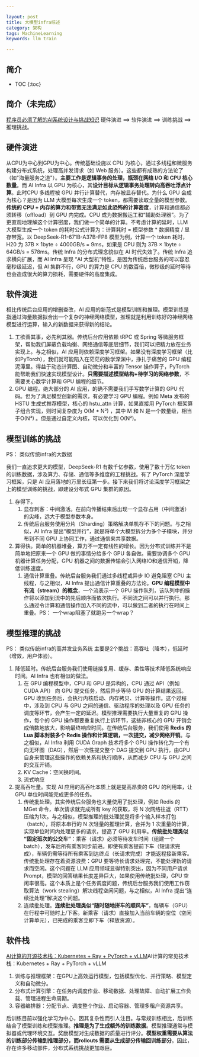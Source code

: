 ```yaml
---

layout: post
title: 大模型infra综述
category: 架构
tags: MachineLearning
keywords: llm train

---
```


<script>
  MathJax = {
    tex: {
      inlineMath: [['$', '$']], // 支持 $和$$ 作为行内公式分隔符
      displayMath: [['$$', '$$']], // 块级公式分隔符
    },
    svg: {
      fontCache: 'global'
    }
  };
</script>
<script async src="/public/js/mathjax/es5/tex-mml-chtml.js"></script>
## 简介

* TOC
{:toc}

## 简介（未完成）

[程序员必须了解的AI系统设计与挑战知识](https://mp.weixin.qq.com/s/grU8W0UQ23iR3ETTDazREQ) 硬件演进 ==> 软件演进 ==> 训练挑战 ==> 推理挑战。

## 硬件演进

从CPU为中心到GPU为中心。传统基础设施以 CPU 为核心，通过多线程和微服务构建分布式系统，处理高并发请求（如 Web 服务）。这些都有成熟的方法论了（如"海量服务之道"）。**主要工作是逻辑事务的处理，瓶颈在网络 I/O 和 CPU 核心数量**。而 AI Infra 以 GPU 为核心，其**设计目标从逻辑事务处理转向高吞吐浮点计算**。此时CPU 多线程被 GPU 并行计算替代，内存被显存替代。为什么 GPU 会成为核心？是因为 LLM 大模型每次生成一个 token，都需要读取全量的模型参数。**传统的 CPU + 内存的算力和带宽无法满足如此恐怖的计算密度**，计算和通信都必须转移（offload）到 GPU 内完成。CPU 成为数据搬运工和“辅助处理器”。为了更直观地理解这个计算密度，我们做一个简单的计算。不考虑计算的延时，LLM 大模型生成一个 token 的耗时公式计算为：计算耗时 = 模型参数 * 数据精度 / 显存带宽。以 DeepSeek-R1-671B-A37B-FP8 模型为例，计算一个 token 耗时，H20 为 37B × 1byte ÷ 4000GB/s = 9ms，如果是 CPU 则为 37B × 1byte ÷ 64GB/s = 578ms。传统 Infra 的分布式理念貌似在 AI 时代失效了。传统 Infra 追求横向扩展，而 AI Infra 呈现 “AI 大型机”特性，是因为传统后台服务的可以容忍毫秒级延迟，但 AI 集群不行，GPU 的算力是 CPU 的数百倍，微秒级的延时等待也会造成很大的算力损耗，需要硬件的高度集成。

## 软件演进

相比传统后台应用的增删查改，AI 应用的新范式是模型训练和推理。模型训练是指通过海量数据拟合出一个复杂的神经网络模型，推理就是利用训练好的神经网络模型进行运算，输入的新数据来获得新的结论。
1. 工欲善其事，必先利其器。传统后台应用依赖 tRPC 或 Spring 等微服务框架，帮助我们屏蔽负载均衡、网络通信等底层细节，我们可以把精力放在业务实现上。与之相似，AI 应用则依赖深度学习框架。如果没有深度学习框架（比如PyTorch），我们就可能陷入在茫茫的数学深渊中，挣扎于痛苦的 GPU 编程泥潭里。得益于动态计算图、自动微分和丰富的 Tensor 操作算子，PyTorch 能帮助我们快速实现模型设计。**只需要描述模型结构+待学习的网络参数**，不需要关心数学计算和 GPU 编程的细节。
2. GPU 编程。绝大部分的 AI 应用，的确不需要我们手写数学计算的 GPU 代码。但为了满足模型创新的需求，有必要学习 GPU 编程。例如 Meta 发布的 HSTU 生成式推荐模型，核心的 hstu_attn 计算，如果直接用 PyTorch 框架算子组合实现，则时间复杂度为 O(M * N²) ，其中 M 和 N 是一个数量级，相当于O(N³) 。但是通过自定义内核，可以优化到 O(N²)。

## 模型训练的挑战
PS： 类似传统infra的大数据

我们一直追求更大的模型，DeepSeek-R1 有数千亿参数，使用了数十万亿 token 的训练数据，涉及算力、存储、通信等多维度的工程挑战。有了 PyTorch 深度学习框架，只是 AI 应用落地的万里长征第一步。接下来我们将讨论深度学习框架之上的模型训练的挑战，即建设分布式 GPU 集群的原因。
1. 存得下。
    1. 显存刺客：中间激活。在前向传播结束后出现一个显存占用（中间激活）的尖峰，远大于模型参数本身。
    2. 传统后台服务使用分片（Sharding）策略解决单机存不下的问题。与之相似，AI Infra 提出“模型并行”，就是将单个大模型拆分为多个子模块，并分布到不同 GPU 上协同工作，通过通信来共享数据。
2. 算得快。简单的机器堆叠，算力不一定有线性的增长。因为分布式训练并不是简单地把原来一个 GPU 做的事情分给多个 GPU 各自做。需要协调多个 GPU 机器计算任务分配，GPU 机器之间的数据传输会引入网络IO和通信开销，降低训练速度。
    1. 通信计算重叠。传统后台服务我们通过多线程或异步 IO 避免阻塞 CPU 主线程，与之相似，AI Infra 提出通信计算重叠的方法论。**GPU 编程模型中有流（stream）的概念**，一个流表示一个 GPU 操作队列，该队列中的操作将以添加到流中的先后顺序而依次执行。不同流之间可以并行执行。那么通过令计算和通信操作加入不同的流中，可以做到二者的执行在时间上重叠。PS： 一个wrap阻塞了就跑另一个wrap？

## 模型推理的挑战
PS： 类似传统infra的高并发业务系统
主要是2个挑战：高吞吐（降本），低延时（增效，用户体验）。
1. 降低延时。传统后台服务我们使用链接复用、缓存、柔性等技术降低系统响应时间。AI Infra 也有相似的做法。
    1. 在 GPU 编程模型中，CPU 和 GPU 是异构的，CPU 通过 API（例如 CUDA API） 向 GPU 提交任务，然后异步等待 GPU 的计算结果返回。GPU 收到任务后，会执行内核启动、内存拷贝、计算等操作。这个过程中，涉及到 CPU 与 GPU 之间的通信、驱动程序的处理以及 GPU 任务的调度等环节，会产生一定的延迟。模型推理需要执行大量重复的 GPU 操作，每个的 GPU 操作都要重复执行上诉环节，这些非核心的 GPU 开销会成倍数地放大，影响最终响应时间。在传统后台服务，我们使用 **Redis 的 Lua 脚本封装多个 Redis 操作和计算逻辑，一次提交，减少网络开销**。与之相似，AI Infra 利用 CUDA Graph 技术将多个 GPU 操作转化为一个有向无环图（DAG），然后一次性提交整个 DAG 提交到 GPU 执行，由GPU自身来管理这些操作的依赖关系和执行顺序，从而减少 CPU 与 GPU 之间的交互开销。
    2. KV Cache：空间换时间。
    3. 流式响应
2. 提高吞吐量。实现 AI 应用的高吞吐本质上就是提高昂贵的 GPU 的利用率，让 GPU 单位时间能完成更多的任务。
    1. 传统批处理。其实传统后台服务也大量使用了批处理，例如 Redis 的 MGet 命令，单次请求就完成所有 key 的获取，将 N 次网络往返（RTT）压缩为1次。与之相似，模型推理的批处理就是将多个输入样本打包（batch），将原本串行的 N 次轻量的推理计算，合并为 1 次重量的计算，实现单位时间内处理更多的请求，提高了 GPU 利用率。**传统批处理类似 “固定班次的公交车”**：乘客（请求）必须等待发车时间（组建一个batch），发车后所有乘客同步前进。即使有乘客提前下车（短请求完成），车辆仍需等待所有乘客到达终点（长请求完成）才能返程接新乘客。传统批处理存在着资源浪费：GPU 要等待长请求处理完，不能处理新的请求而空闲。这个问题在 LLM 应用领域显得特别突出，因为不同用户请求 Prompt，模型的回答结果长度差异巨大，如果使用传统批处理，GPU 空闲率很高。这个本质上是个任务调度问题，传统后台服务我们使用工作窃取算法（work stealing）解决线程空闲问题，与之相似，AI Infra 提出“连续批处理”解决这个问题。
    2. 连续批处理。**连续批处理类似“随时随地拼车的顺风车”**，每辆车（GPU）在行程中可随时上/下客。新乘客（请求）直接加入当前车辆的空位（空闲计算单元），已完成的乘客立即下车（释放资源）。

## 软件栈

[AI计算的开源技术栈：Kubernetes + Ray + PyTorch + vLLM](https://mp.weixin.qq.com/s/DSAEfXuMfVNeV7EsjHHLaw)AI计算的常见技术栈：Kubernetes + Ray + PyTorch + vLLM
1. 训练与推理框架：在GPU上高效运行模型，包括模型优化、并行策略、模型定义和自动微分。
2. 分布式计算引擎：在任务内调度作业、移动数据、处理故障、自动扩展工作负载、管理进程生命周期。
3. 容器编排器：分配节点、调度整个作业、启动容器、管理多租户资源共享。

后训练目前以强化学习为中心，因其复杂性而引人注目。与常规训练相比，后训练结合了模型训练和模型推理。**推理是为了生成额外的训练数据**。模型推理通常与模拟器或代理环境交互。奖励模型对生成数据的质量进行评分。**模型权重需要从算法的训练部分传输到推理部分，而rollouts 需要从生成部分传输回训练部分**。因此，存在许多移动部件，分布式系统挑战更加艰巨。